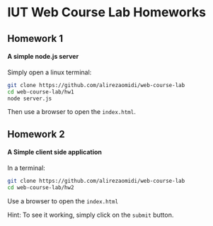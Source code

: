 # IUT Web Course Lab Homeworks

## Homework 1
#### A simple node.js server
Simply open a linux terminal:
```bash
git clone https://github.com/alirezaomidi/web-course-lab
cd web-course-lab/hw1
node server.js
```
Then use a browser to open the `index.html`.

## Homework 2
#### A Simple client side application
In a terminal:
```bash
git clone https://github.com/alirezaomidi/web-course-lab
cd web-course-lab/hw2
```
Use a browser to open the `index.html`

Hint: To see it working, simply click on the `submit` button.
